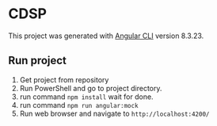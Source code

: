 # CDSP

This project was generated with [Angular CLI](https://github.com/angular/angular-cli) version 8.3.23.

## Run project
1. Get project from repository
2. Run PowerShell and go to project directory.
3. run command `npm install` wait for done.
4. run command `npm run angular:mock`
5. Run web browser and navigate to `http://localhost:4200/`

